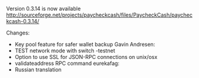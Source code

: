 Version 0.3.14 is now available
http://sourceforge.net/projects/paycheckcash/files/PaycheckCash/paycheckcash-0.3.14/

Changes:
* Key pool feature for safer wallet backup
Gavin Andresen:
* TEST network mode with switch -testnet
* Option to use SSL for JSON-RPC connections on unix/osx
* validateaddress RPC command
eurekafag:
* Russian translation
